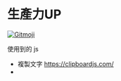 # 生產力UP

<a href="https://gitmoji.dev">
  <img src="https://img.shields.io/badge/gitmoji-%20😜%20😍-FFDD67.svg?style=flat-square" alt="Gitmoji">
</a>

使用到的 js

- 複製文字 https://clipboardjs.com/
- 